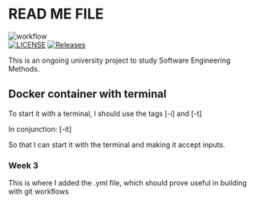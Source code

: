 # READ ME FILE

![workflow](https://github.com/kin-cunico/sem/actions/workflows/main.yml/badge.svg) \
[![LICENSE](https://img.shields.io/github/license/kin-cunico/devops.svg?style=flat-square)](https://github.com/kin-cunico/devops/blob/main/LICENSE)
[![Releases](https://img.shields.io/github/release/kin-cunico/devops/all.svg?style=flat-square)](https://github.com/kin-cunico/devops/releases)

This is an ongoing university project to study Software Engineering Methods.

## Docker container with terminal
To start it with a terminal, I should use the tags [-i] and [-t]

In conjunction: [-it]

So that I can start it with the terminal and making it accept
inputs.

### Week 3
This is where I added the .yml file, which should prove useful in building with git workflows